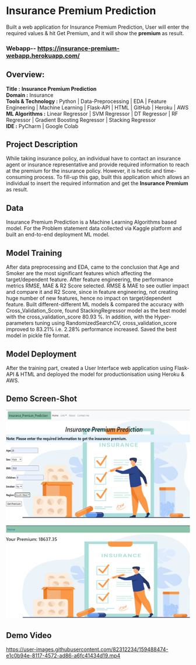 # Insurance Premium Prediction
Built a web application for Insurance Premium Prediction, User will enter the required values & hit Get Premium, and it will show the **premium** as result.


### Webapp-- https://insurance-premium-webapp.herokuapp.com/

## Overview:
**Title	:**  **Insurance Premium Prediction**  
**Domain :** 	Insurance  
**Tools & Technology :** Python | Data-Preprocessing | EDA | Feature Engineering | Machine Learning | Flask-API | HTML | GitHub | Heroku | AWS  
**ML Algorithms :** Linear Regressor | SVM Regressor | DT Regressor | RF Regressor | Gradient Boosting Regressor | Stacking Regressor  
**IDE :** PyCharm | Google Colab

## Project Description
While taking insurance policy, an individual have to contact an insurance agent or insurance representative and provide required information to reach at the premium for the insurance policy. However, it is hectic and time-consuming process. To fill-up this gap, built this application which allows an individual to insert the required information and get the **Insurance Premium** as result.

## Data
Insurance Premium Prediction is a Machine Learning Algorithms based model. For the Problem statement data collected via Kaggle platform and built an end-to-end deployment ML model. 

## Model Training
After data preprocessing and EDA, came to the conclusion that Age and Smoker are the most significant features which affecting the target/dependent feature. After feature engineering, the performance metrics RMSE, MAE & R2 Score selected. RMSE & MAE to see outlier impact and compare it and R2 Score, since in feature engineering, not creating huge number of new features, hence no impact on target/dependent feature. Built different-different ML models & compared the accuracy with Cross_Validation_Score, found StackingRegressor model as the best model with the cross_validation_score 80.93 %. In addition, with the Hyper-parameters tuning using RandomizedSearchCV, cross_validation_score improved to 83.21% i.e. 2.28% performance increased. 
Saved the best model in pickle file format.

## Model Deployment
After the training part, created a User Interface web application using Flask-API & HTML and deployed the model for productionisation using Heroku & AWS.

## Demo Screen-Shot
![img.png](img.png)

![img_1.png](img_1.png)

## Demo Video
https://user-images.githubusercontent.com/82312234/159488474-e1c0b94e-8117-4572-ad86-a6fc41434d19.mp4
